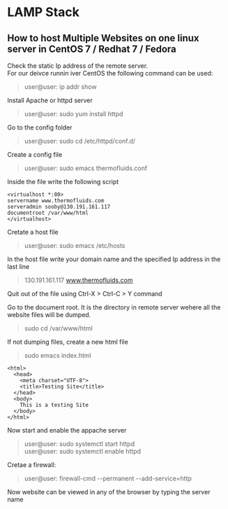 # LAMP Stack
## How to host Multiple Websites on one linux server in CentOS 7 / Redhat 7 / Fedora
Check the static Ip address of the remote server.   
For our deivce runnin iver CentOS the following command can be used:   
> user@user: ip addr show   

Install Apache or httpd server   
> user@user: sudo yum install httpd

Go to the config folder
> user@user: sudo cd /etc/httpd/conf.d/  

Create a config file
> user@user: sudo emacs thermofluids.conf  

Inside the file write the following script  


```
<virtualhost *:80>  
servername www.thermofluids.com  
serveradmin sooby@130.191.161.117  
documentroot /var/www/html  
</virtualhost>  
```

Cretate a host file 
> user@user: sudo emacs /etc/hosts  

In the host file write your domain name and the specified Ip address in the last line  
> 130.191.161.117  www.thermofluids.com

Quit out of the file using Ctrl-X > Ctrl-C > Y command  

Go to the document root. It is the directory in remote server wehere all the website files will be dumped. 
> sudo cd /var/www/html  

If not dumping files, create a new html file
> sudo emacs index.html 

```<!DOCTYPE html>
<html>
  <head>
    <meta charset="UTF-8">
    <title>Testing Site</title>
  </head>
  <body>
    This is a testing Site
  </body>
</html>
```
Now start and enable the appache server 
> user@user: sudo systemctl start httpd  
> user@user: sudo systemctl enable httpd    

Cretae a firewall: 
> user@user: firewall-cmd --permanent --add-service=http

Now website can be viewed in any of the browser by typing the server name

